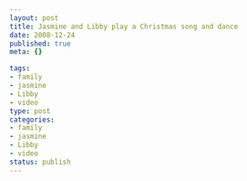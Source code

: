 ```yaml
--- 
layout: post
title: Jasmine and Libby play a Christmas song and dance
date: 2008-12-24
published: true
meta: {}

tags: 
- family
- jasmine
- Libby
- video
type: post
categories: 
- family
- jasmine
- Libby
- video
status: publish
---
```

<div class="wlWriterSmartContent" style="padding-right: 0px;padding-left: 0px;float: none;padding-bottom: 0px;margin: 0px;padding-top: 0px"></div>
